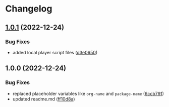 # Changelog

## [1.0.1](https://github.com/EyeRunnMan-GameDev-Portfolio/com.eyerunnman.player/compare/v1.0.0...v1.0.1) (2022-12-24)


### Bug Fixes

* added local player script files ([d3e0650](https://github.com/EyeRunnMan-GameDev-Portfolio/com.eyerunnman.player/commit/d3e06505083e2a940497bb3c81029ac68548eaf2))

## 1.0.0 (2022-12-24)


### Bug Fixes

* replaced placeholder variables like `org-name` and `package-name` ([6ccb791](https://github.com/EyeRunnMan-GameDev-Portfolio/com.eyerunnman.player/commit/6ccb791879b447a4ba25eae917eb68879922f7f6))
* updated readme.md ([ff10d8a](https://github.com/EyeRunnMan-GameDev-Portfolio/com.eyerunnman.player/commit/ff10d8a9cb014828c671ce85a31ddabb195487f0))
